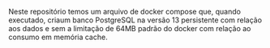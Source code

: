Neste repositório temos um arquivo de docker compose que, quando executado, criaum banco PostgreSQL na versão 13 persistente com relação aos dados e sem a limitação de 64MB padrão do docker com relação ao consumo em memória cache. 
